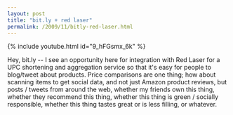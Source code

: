 ```yaml
---
layout: post
title: "bit.ly + red laser"
permalink: /2009/11/bitly-red-laser.html
---
```


{% include youtube.html id="9_hFGsmx_6k" %}

Hey, bit.ly -- I see an opportunity here for integration with Red Laser for a UPC shortening and aggregation service so that it's easy for people to blog/tweet about products. Price comparisons are one thing; how about scanning items to get social data, and not just Amazon product reviews, but posts / tweets from around the web, whether my friends own this thing, whether they recommend this thing, whether this thing is green / socially responsible, whether this thing tastes great or is less filling, or whatever.